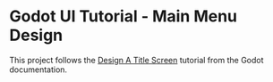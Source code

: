 # Godot UI Tutorial - Main Menu Design

This project follows the [Design A Title Screen](https://docs.godotengine.org/en/stable/getting_started/step_by_step/ui_main_menu.html) tutorial from the Godot documentation.

